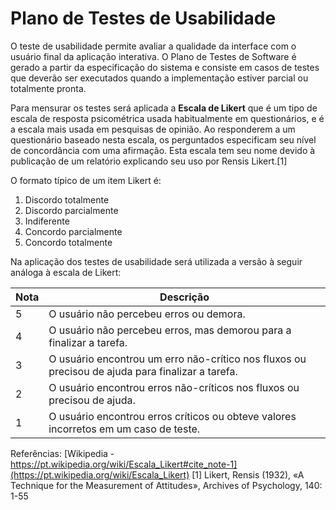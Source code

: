 # Plano de Testes de Usabilidade

O teste de usabilidade permite avaliar a qualidade da interface com o usuário final da aplicação interativa. O Plano de Testes de Software é gerado a partir da especificação do sistema e consiste em casos de testes que deverão ser executados quando a implementação estiver parcial ou totalmente pronta.

Para mensurar os testes será aplicada a **Escala de Likert** que é um tipo de escala de resposta psicométrica usada habitualmente em questionários, e é a escala mais usada em pesquisas de opinião. Ao responderem a um questionário baseado nesta escala, os perguntados especificam seu nível de concordância com uma afirmação. Esta escala tem seu nome devido à publicação de um relatório explicando seu uso por Rensis Likert.[1]

O formato típico de um item Likert é:

   1. Discordo totalmente
   2. Discordo parcialmente
   3. Indiferente
   4. Concordo parcialmente
   5. Concordo totalmente

Na aplicação dos testes de usabilidade será utilizada a versão à seguir análoga à escala de Likert:


| Nota      | Descrição                                                                                        |
|--------------------------------------------|--------------------------------------------------------------------------------------------------------------------------------------------------------------------------------------------------|
|  5  |   O usuário não percebeu erros ou demora.                                                              |
|  4  |   O usuário não percebeu erros, mas demorou para a finalizar a tarefa.                                 |
|  3  |   O usuário encontrou um erro não-crítico nos fluxos ou precisou de ajuda para finalizar a tarefa.     |
|  2  |   O usuário encontrou erros não-críticos nos fluxos ou precisou de ajuda.                              |
|  1  |   O usuário encontrou erros críticos ou obteve valores incorretos em um caso de teste.                 | 
 










Referências:
 [Wikipedia - https://pt.wikipedia.org/wiki/Escala_Likert#cite_note-1](https://pt.wikipedia.org/wiki/Escala_Likert)
 [1] Likert, Rensis (1932), «A Technique for the Measurement of Attitudes», Archives of Psychology, 140: 1-55
